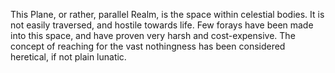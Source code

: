 This Plane, or rather, parallel Realm, is the space within celestial bodies. It is not easily traversed, and hostile towards life. 
Few forays have been made into this space, and have proven very harsh and cost-expensive.
The concept of reaching for the vast nothingness has been considered heretical, if not plain lunatic. 